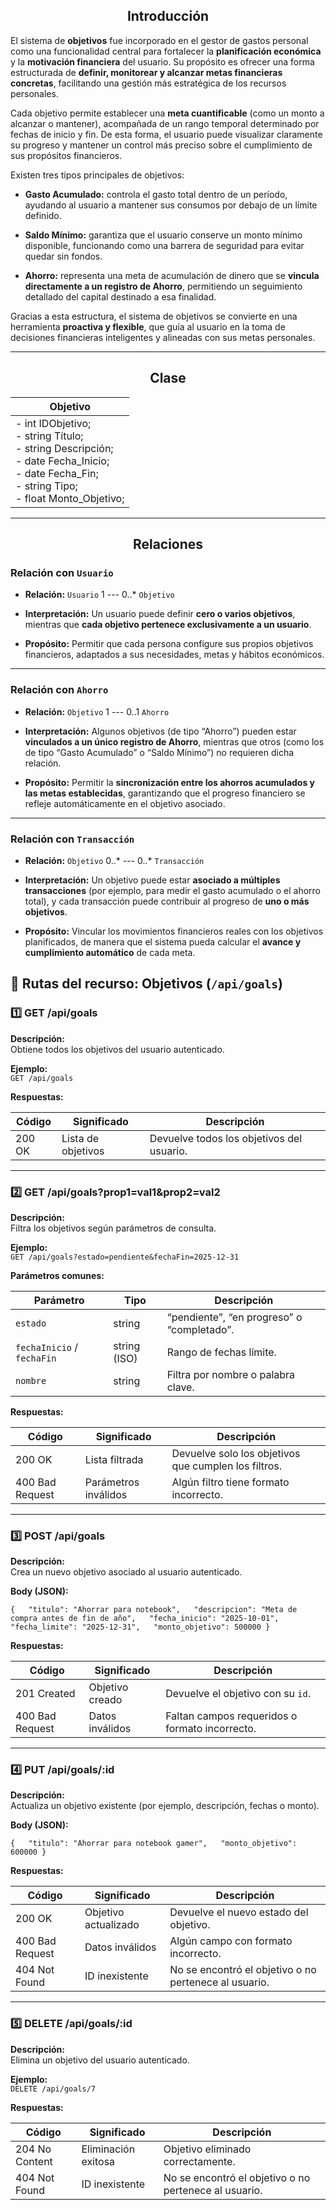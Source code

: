 <h2 align='center'> Introducción</h2>

El sistema de **objetivos** fue incorporado en el gestor de gastos personal como una funcionalidad central para fortalecer la **planificación económica** y la **motivación financiera** del usuario. Su propósito es ofrecer una forma estructurada de **definir, monitorear y alcanzar metas financieras concretas**, facilitando una gestión más estratégica de los recursos personales.

Cada objetivo permite establecer una **meta cuantificable** (como un monto a alcanzar o mantener), acompañada de un rango temporal determinado por fechas de inicio y fin. De esta forma, el usuario puede visualizar claramente su progreso y mantener un control más preciso sobre el cumplimiento de sus propósitos financieros.

Existen tres tipos principales de objetivos:

- **Gasto Acumulado:** controla el gasto total dentro de un período, ayudando al usuario a mantener sus consumos por debajo de un límite definido.
    
- **Saldo Mínimo:** garantiza que el usuario conserve un monto mínimo disponible, funcionando como una barrera de seguridad para evitar quedar sin fondos.
    
- **Ahorro:** representa una meta de acumulación de dinero que se **vincula directamente a un registro de Ahorro**, permitiendo un seguimiento detallado del capital destinado a esa finalidad.
    

Gracias a esta estructura, el sistema de objetivos se convierte en una herramienta **proactiva y flexible**, que guía al usuario en la toma de decisiones financieras inteligentes y alineadas con sus metas personales.

---

<h2 align='center'> Clase</h2>

|Objetivo|
|---|
|- int IDObjetivo;  <br>- string Título;  <br>- string Descripción;  <br>- date Fecha_Inicio;  <br>- date Fecha_Fin;  <br>- string Tipo;  <br>- float Monto_Objetivo;|

---

<h2 align='center'> Relaciones</h2>

### Relación con `Usuario`

- **Relación:** `Usuario` 1 --- 0..* `Objetivo`
    
- **Interpretación:** Un usuario puede definir **cero o varios objetivos**, mientras que **cada objetivo pertenece exclusivamente a un usuario**.
    
- **Propósito:** Permitir que cada persona configure sus propios objetivos financieros, adaptados a sus necesidades, metas y hábitos económicos.
    

---

### Relación con `Ahorro`

- **Relación:** `Objetivo` 1 --- 0..1 `Ahorro`
    
- **Interpretación:** Algunos objetivos (de tipo “Ahorro”) pueden estar **vinculados a un único registro de Ahorro**, mientras que otros (como los de tipo “Gasto Acumulado” o “Saldo Mínimo”) no requieren dicha relación.
    
- **Propósito:** Permitir la **sincronización entre los ahorros acumulados y las metas establecidas**, garantizando que el progreso financiero se refleje automáticamente en el objetivo asociado.
    

---

### Relación con `Transacción`

- **Relación:** `Objetivo` 0..* --- 0..* `Transacción`
    
- **Interpretación:** Un objetivo puede estar **asociado a múltiples transacciones** (por ejemplo, para medir el gasto acumulado o el ahorro total), y cada transacción puede contribuir al progreso de **uno o más objetivos**.
    
- **Propósito:** Vincular los movimientos financieros reales con los objetivos planificados, de manera que el sistema pueda calcular el **avance y cumplimiento automático** de cada meta.

## 🎯 **Rutas del recurso: Objetivos (`/api/goals`)**

### **1️⃣ GET /api/goals**

**Descripción:**  
Obtiene todos los objetivos del usuario autenticado.

**Ejemplo:**  
`GET /api/goals`

**Respuestas:**

|Código|Significado|Descripción|
|---|---|---|
|200 OK|Lista de objetivos|Devuelve todos los objetivos del usuario.|

---

### **2️⃣ GET /api/goals?prop1=val1&prop2=val2**

**Descripción:**  
Filtra los objetivos según parámetros de consulta.

**Ejemplo:**  
`GET /api/goals?estado=pendiente&fechaFin=2025-12-31`

**Parámetros comunes:**

|Parámetro|Tipo|Descripción|
|---|---|---|
|`estado`|string|“pendiente”, “en progreso” o “completado”.|
|`fechaInicio` / `fechaFin`|string (ISO)|Rango de fechas límite.|
|`nombre`|string|Filtra por nombre o palabra clave.|

**Respuestas:**

|Código|Significado|Descripción|
|---|---|---|
|200 OK|Lista filtrada|Devuelve solo los objetivos que cumplen los filtros.|
|400 Bad Request|Parámetros inválidos|Algún filtro tiene formato incorrecto.|

---

### **3️⃣ POST /api/goals**

**Descripción:**  
Crea un nuevo objetivo asociado al usuario autenticado.

**Body (JSON):**

`{   "titulo": "Ahorrar para notebook",   "descripcion": "Meta de compra antes de fin de año",   "fecha_inicio": "2025-10-01",   "fecha_limite": "2025-12-31",   "monto_objetivo": 500000 }`

**Respuestas:**

|Código|Significado|Descripción|
|---|---|---|
|201 Created|Objetivo creado|Devuelve el objetivo con su `id`.|
|400 Bad Request|Datos inválidos|Faltan campos requeridos o formato incorrecto.|

---

### **4️⃣ PUT /api/goals/:id**

**Descripción:**  
Actualiza un objetivo existente (por ejemplo, descripción, fechas o monto).

**Body (JSON):**

`{   "titulo": "Ahorrar para notebook gamer",   "monto_objetivo": 600000 }`

**Respuestas:**

|Código|Significado|Descripción|
|---|---|---|
|200 OK|Objetivo actualizado|Devuelve el nuevo estado del objetivo.|
|400 Bad Request|Datos inválidos|Algún campo con formato incorrecto.|
|404 Not Found|ID inexistente|No se encontró el objetivo o no pertenece al usuario.|

---

### **5️⃣ DELETE /api/goals/:id**

**Descripción:**  
Elimina un objetivo del usuario autenticado.

**Ejemplo:**  
`DELETE /api/goals/7`

**Respuestas:**

| Código         | Significado         | Descripción                                           |
| -------------- | ------------------- | ----------------------------------------------------- |
| 204 No Content | Eliminación exitosa | Objetivo eliminado correctamente.                     |
| 404 Not Found  | ID inexistente      | No se encontró el objetivo o no pertenece al usuario. |
